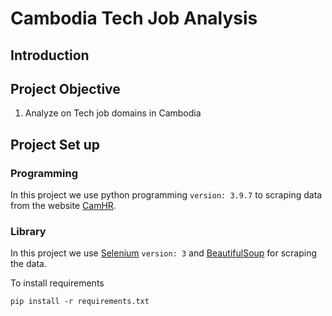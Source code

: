 # Cambodia Tech Job Analysis

## Introduction


## Project Objective

1. Analyze on Tech job domains in Cambodia 

## Project Set up

### Programming

In this project we use python programming `version: 3.9.7` to scraping data from the website [CamHR](https://www.camhr.com/).

### Library

In this project we use [Selenium](https://selenium-python.readthedocs.io/) `version: 3` and [BeautifulSoup](https://beautiful-soup-4.readthedocs.io/en/latest/#quick-start) for scraping the data.


To install requirements

```shell
pip install -r requirements.txt
```

